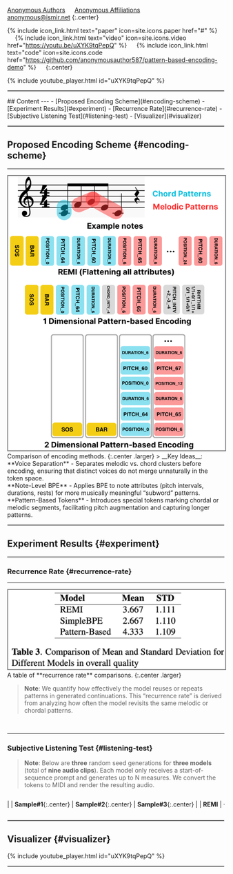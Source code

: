 <style>
.audio-table {
    display: block;
    overflow-x: auto;
    white-space: nowrap;
}

.audio-table table {
    width: auto;
    min-width: 150px; /* Adjust based on your needs */
}

.audio-table td, .audio-table th {
    min-width: 200px; /* Adjust based on the size of your audio players */
    border: 1px solid #ccc;
    text-align: center;
    padding: 8px;
}

.audio-table audio {
    width: 100%; /* Make audio player responsive within the cell */
    min-width: 250px; /* Adjust based on your needs */
}
</style>

[Anonymous Authors](#) &emsp;
[Anonymous Affiliations](#) &emsp;
<br>
anonymous@ismir.net
{:.center}

{% include icon_link.html text="paper" icon=site.icons.paper href="#" %} &emsp;
{% include icon_link.html text="video" icon=site.icons.video href="https://youtu.be/uXYK9tqPepQ" %} &emsp;
{% include icon_link.html text="code" icon=site.icons.code href="https://github.com/anonymousauthor587/pattern-based-encoding-demo" %} &emsp;
{:.center}

{% include youtube_player.html id="uXYK9tqPepQ" %}

<hr style="border: double 1.35px silver;">
## Content
---
- [Proposed Encoding Scheme](#encoding-scheme)
- [Experiment Results](#experiment)
  - [Recurrence Rate](#recurrence-rate)
  - [Subjective Listening Test](#listening-test)
- [Visualizer](#visualizer)

<hr style="border: double 1.35px silver;">

## Proposed Encoding Scheme {#encoding-scheme}
---
<img src="img/01_Encoding.png" style="border: 2px solid grey">
Comparison of encoding methods.
{:.center .larger}
> __Key Ideas__: <br>**Voice Separation** - Separates melodic vs. chord clusters before encoding, ensuring that distinct voices do not merge unnaturally in the token space.
<br>
**Note-Level BPE** - Applies BPE to note attributes (pitch intervals, durations, rests) for more musically meaningful “subword” patterns.  
<br>
**Pattern-Based Tokens** - Introduces special tokens marking chordal or melodic segments, facilitating pitch augmentation and capturing longer patterns.
<br>

<hr style="border: double 1.35px silver;">

## Experiment Results {#experiment}
---
### Recurrence Rate {#recurrence-rate}
---
<img src="tables/02_Experiment_Results_Subjective_Listening.png" style="border: 2px solid grey">
A table of **recurrence rate** comparisons.
{:.center .larger}

> __Note__: We quantify how effectively the model reuses or repeats patterns in generated continuations. This “recurrence rate” is derived from analyzing how often the model revisits the same melodic or chordal patterns.
<br>

---

### Subjective Listening Test {#listening-test}

> __Note__: Below are **three** random seed generations for **three models** (total of **nine audio clips**). Each model only receives a start-of-sequence prompt and generates up to N measures. We convert the tokens to MIDI and render the resulting audio.

<div class="audio-table" markdown="block">

|  | __Sample#1__{:.center} | __Sample#2__{:.center} | __Sample#3__{:.center} |
| __REMI__ | {% include audio_player.html filename="audio/Listening/REMI/Prompt1_REMI.mp3" %} | {% include audio_player.html filename="audio/Listening/REMI/Prompt2_REMI.mp3" %} | {% include audio_player.html filename="audio/Listening/REMI/Prompt3_REMI.mp3" %} |
| __SimpleBPE*__ | {% include audio_player.html filename="audio/Listening/SimpleBPE3000/Prompt1_SimpleBPE.mp3" %} | {% include audio_player.html filename="audio/Listening/SimpleBPE3000/Prompt2_SimpleBPE.mp3" %} | {% include audio_player.html filename="audio/Listening/SimpleBPE3000/Prompt3_SimpleBPE.mp3" %} |
| __Pattern-Based (Ours)__ | {% include audio_player.html filename="audio/Listening/Pattern-Based_300_100_with_Dropout/Prompt1_PB.mp3" %} | {% include audio_player.html filename="audio/Listening/Pattern-Based_300_100_with_Dropout/Prompt2_PB.mp3" %} | {% include audio_player.html filename="audio/Listening/Pattern-Based_300_100_with_Dropout/Prompt3_PB.mp3" %} |

</div>
<hr style="border: double 1.35px silver;">

## Visualizer {#visualizer}

{% include youtube_player.html id="uXYK9tqPepQ" %}

<hr style="border: double 1.35px silver;">
